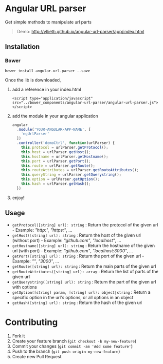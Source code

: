 # Angular URL parser
Get simple methods to manipulate url parts

> Demo: http://yllieth.github.io/angular-url-parser/app/index.html

## Installation

### Bower

```
bower install angular-url-parser --save
```

Once the lib is downloaded, 

1. add a reference in your index.html 

    `<script type="application/javascript" src="../bower_components/angular-url-parser/angular-url-parser.js"></script>`
    
2. add the module in your angular application
    
    ```javascript
    angular
      .module('YOUR-ANGULAR-APP-NAME', [
        'ngUrlParser'
      ])
      .controller('demoCtrl', function(urlParser) {
        this.protocol = urlParser.getProtocol();
        this.host = urlParser.getHost();
        this.hostname = urlParser.getHostname();
        this.port = urlParser.getPort();
        this.route = urlParser.getRoute();
        this.routeAttributes = urlParser.getRouteAttributes();
        this.queryString = urlParser.getQuerystring();
        this.option = urlParser.getOption();
        this.hash = urlParser.getHash();
      })
    ```

3. enjoy!

## Usage

- `getProtocol([string] url): string` : Return the protocol of the given url - Example: _"http:"_, _"https:"_, ...
- `getHost([string] url): string` : Return the host of the given url (without port) - Example: _"github.com"_, _"localhost"_, ...
- `getHostname([string] url): string` : Return the hostname of the given url (with port) - Example: _"github.com"_, _"localhost:3000"_, ...
- `getPort([string] url): string` : Return the port of the given url - Example: _""_, _"3000"_, ...
- `getRoute([string] url): string` : Return the main parts of the given url
- `getRouteAttributes([string] url): array` : Return the list of parts of the given url
- `getQuerystring([string] url): string` : Return the part of the given url with options
- `getOption([string] param, [string] url): object|string` : Return a specific option in the url's options, or all options in an object
- `getHash([string] url): string` : Return the hash of the given url

# Contributing

1. Fork it
2. Create your feature branch (`git checkout -b my-new-feature`)
3. Commit your changes (`git commit -am 'Add some feature'`)
4. Push to the branch (`git push origin my-new-feature`)
5. Create new Pull Request